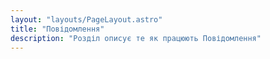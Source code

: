 ```yaml
---
layout: "layouts/PageLayout.astro"
title: "Повідомлення"
description: "Розділ описує те як працюють Повідомлення"
---
```

